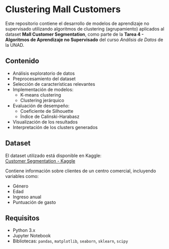 # Clustering Mall Customers

Este repositorio contiene el desarrollo de modelos de aprendizaje no supervisado utilizando algoritmos de clustering (agrupamiento) aplicados al dataset **Mall Customer Segmentation**, como parte de la **Tarea 4 - Algoritmos de Aprendizaje no Supervisado** del curso *Análisis de Datos* de la UNAD.

## Contenido

- Análisis exploratorio de datos
- Preprocesamiento del dataset
- Selección de características relevantes
- Implementación de modelos:
  - K-means clustering
  - Clustering jerárquico
- Evaluación de desempeño:
  - Coeficiente de Silhouette
  - Índice de Calinski-Harabasz
- Visualización de los resultados
- Interpretación de los clusters generados

## Dataset

El dataset utilizado está disponible en Kaggle:  
[Customer Segmentation - Kaggle](https://www.kaggle.com/vjchoudhary7/customer-segmentation-tutorial-in-python)

Contiene información sobre clientes de un centro comercial, incluyendo variables como:

- Género
- Edad
- Ingreso anual
- Puntuación de gasto

## Requisitos

- Python 3.x
- Jupyter Notebook
- Bibliotecas: `pandas`, `matplotlib`, `seaborn`, `sklearn`, `scipy`

